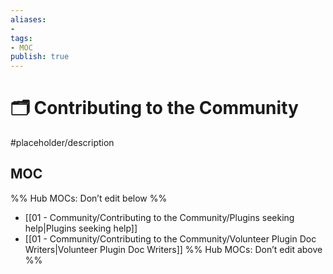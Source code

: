 ```yaml
---
aliases:
- 
tags:
- MOC
publish: true
---
```


# 🗂️ Contributing to the Community

#placeholder/description 

## MOC

%% Hub MOCs: Don’t edit below  %%
-  [[01 - Community/Contributing to the Community/Plugins seeking help|Plugins seeking help]]
-  [[01 - Community/Contributing to the Community/Volunteer Plugin Doc Writers|Volunteer Plugin Doc Writers]]
%% Hub MOCs: Don’t edit above  %%
